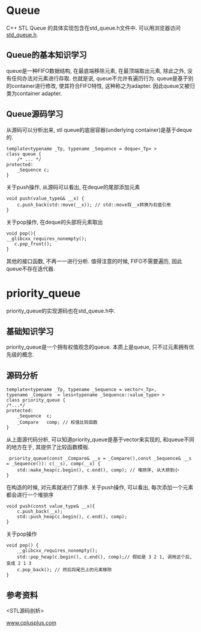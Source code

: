 # Queue
C++ STL Queue 的具体实现包含在std_queue.h文件中. 可以用浏览器访问<a href=https://gcc.gnu.org/onlinedocs/gcc-4.6.2/libstdc++/api/a01061_source.html>std_queue.h</a>.
## Queue的基本知识学习
 queue是一种FIFO数据结构, 在最底端移除元素, 在最顶端取出元素, 除此之外, 没有任何办法对元素进行存取. 也就是说, queue不允许有遍历行为.
 queue是基于别的container进行修改, 使其符合FIFO特性, 这种称之为adapter. 因此queue又被归类为container adapter.

## Queue源码学习
从源码可以分析出来, stl queue的底层容器(underlying container)是基于deque的.
```
template<typename _Tp, typename _Sequence = deque<_Tp> >
class queue {
    /* ... */
protected:
    _Sequence c;
}
```
关于push操作, 从源码可以看出, 在deque的尾部添加元素
```
void push(value_type&& __x) { 
    c.push_back(std::move(__x)); // std::move将__x转换为右值引用
}
```
关于pop操作, 在deque的头部将元素取出
```
void pop(){
__glibcxx_requires_nonempty();
   c.pop_front();
}
```
其他的接口函数, 不再一一进行分析. 值得注意的时候, FIFO不需要遍历, 因此queue不存在迭代器.

# priority_queue
priority_queue的实现源码也在std_queue.h中. 
## 基础知识学习
priority_queue是一个拥有权值观念的queue. 本质上是queue, 只不过元素拥有优先级的概念.

## 源码分析
```
template<typename _Tp, typename _Sequence = vector<_Tp>,
typename _Compare  = less<typename _Sequence::value_type> >
class priority_queue {
/*...*/
protected:
    _Sequence  c;
    _Compare   comp; // 权值比较函数
}
```
从上面源代码分析, 可以知道priority_queue是基于vector来实现的, 和queue不同的地方在于, 其提供了比较函数模板.
```
 priority_queue(const _Compare& __x = _Compare(),const _Sequence& __s = _Sequence()): c(__s), comp(__x) {
    std::make_heap(c.begin(), c.end(), comp); // 堆排序, 从大排到小
}
```
在构造的时候, 对元素就进行了排序. 
关于push操作, 可以看出, 每次添加一个元素都会进行一个堆排序
```
void push(const value_type& __x){
    c.push_back(__x);
    std::push_heap(c.begin(), c.end(), comp);
}
```
关于pop操作
```
void pop() {
    __glibcxx_requires_nonempty();
    std::pop_heap(c.begin(), c.end(), comp);// 假如是 3 2 1, 调用这个后, 变成 2 1 3
    c.pop_back(); // 然后将尾巴上的元素移除
}
```


## 参考资料
<STL源码剖析> 

www.cplusplus.com